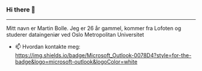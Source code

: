 ### Hi there 👋

***




Mitt navn er Martin Bolle. Jeg er 26 år gammel, kommer fra Lofoten og studerer dataingeniør ved Oslo Metropolitan Universitet

* 📫 Hvordan kontakte meg: <a href="mailto:martin.bolle97@hotmail.com">https://img.shields.io/badge/Microsoft_Outlook-0078D4?style=for-the-badge&logo=microsoft-outlook&logoColor=white</a>


<!--
<img src="{https://www.linkedin.com/in/martin-bolle/}"/>
Here are some ideas to get you started:

- 🔭 I’m currently working on ...
- 🌱 I’m currently learning ...
- 👯 I’m looking to collaborate on ...
- 🤔 I’m looking for help with ...
- 💬 Ask me about ...
- 📫 How to reach me: ...
- 😄 Pronouns: ...
- ⚡ Fun fact: ...
-->
